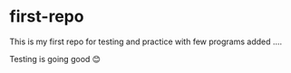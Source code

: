 # first-repo
This is my first repo for testing and practice
with few programs added ....

Testing is going good 😊

